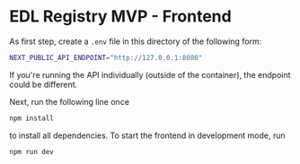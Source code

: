 # EDL Registry MVP - Frontend

As first step, create a `.env` file in this directory of the following form:

```bash
NEXT_PUBLIC_API_ENDPOINT="http://127.0.0.1:8080"
```

If you're running the API individually (outside of the container), the endpoint could be different.

Next, run the following line once

```bash
npm install
```

to install all dependencies. To start the frontend in development mode, run

```bash
npm run dev
```